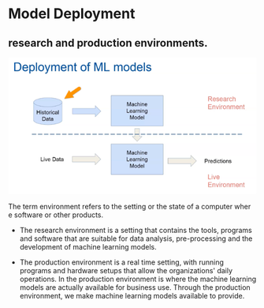 # Model Deployment

## research and production environments.
![img.png](img.png)

The term environment refers to the setting or the state of a computer wher
e software or other products.

- The research environment is a setting that contains the tools, programs and software that are suitable
for data analysis, pre-processing and the development of machine learning models.
  
- The production environment is a real time setting, with running programs and hardware setups that allow the organizations' daily operations. In the production environment is where the machine learning models are actually available for business use. Through the production environment, we make machine learning models available to provide.